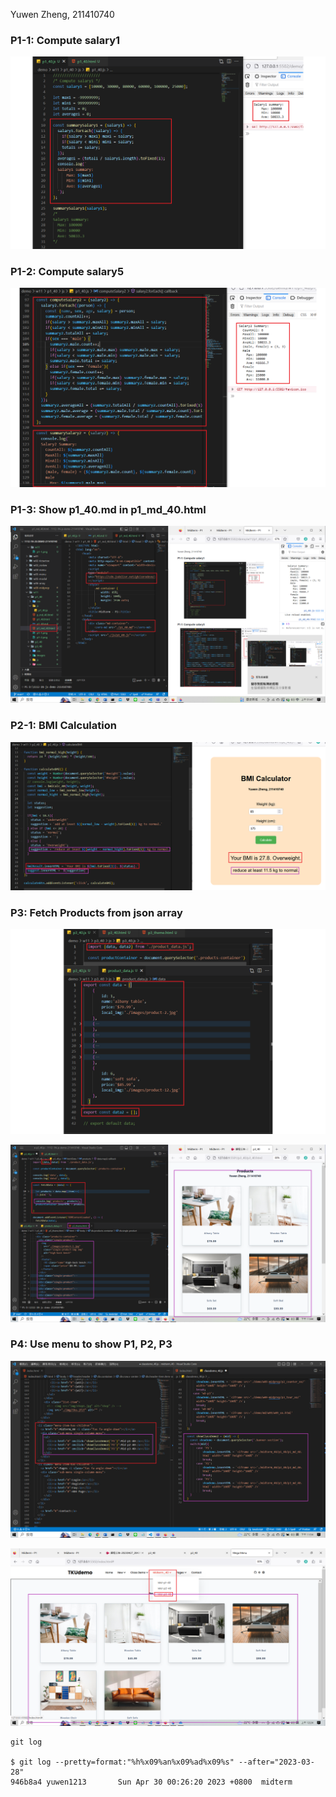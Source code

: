 Yuwen Zheng, 211410740

### P1-1: Compute salary1

![](p1-1.png)

### P1-2: Compute salary5

![](p1-2.png)

### P1-3: Show p1_40.md in p1_md_40.html

![](p1-3.png)

### P2-1: BMI Calculation

![](p2-1.png)

### P3: Fetch Products from json array

![](p3-1.png)

![](p3-2.png)

### P4: Use menu to show P1, P2, P3

![](p4-1.png)

![](p4-2.png)

```
git log

$ git log --pretty=format:"%h%x09%an%x09%ad%x09%s" --after="2023-03-28"
946b8a4 yuwen1213       Sun Apr 30 00:26:20 2023 +0800  midterm

```
